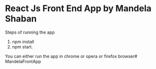 # React Js Front End App by Mandela Shaban

Steps of running the app

1. npm install
2. npm start.


You can either run the app in chrome or opera  or firefox browser# MandelaFrontApp

